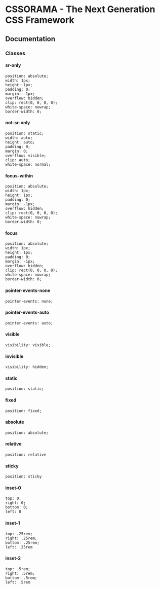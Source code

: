 # CSSORAMA - The Next Generation CSS Framework
## Documentation
### Classes
#### sr-only
    position: absolute;
    width: 1px;
    height: 1px;
    padding: 0;
    margin: -1px;
    overflow: hidden;
    clip: rect(0, 0, 0, 0);
    white-space: nowrap;
    border-width: 0;
#### not-sr-only
    position: static;
    width: auto;
    height: auto;
    padding: 0;
    margin: 0;
    overflow: visible;
    clip: auto;
    white-space: normal;
#### focus-within
    position: absolute;
    width: 1px;
    height: 1px;
    padding: 0;
    margin: -1px;
    overflow: hidden;
    clip: rect(0, 0, 0, 0);
    white-space: nowrap;
    border-width: 0;
#### focus
    position: absolute;
    width: 1px;
    height: 1px;
    padding: 0;
    margin: -1px;
    overflow: hidden;
    clip: rect(0, 0, 0, 0);
    white-space: nowrap;
    border-width: 0;
#### pointer-events-none
    pointer-events: none;
#### pointer-events-auto
    pointer-events: auto;
#### visible
    visibility: visible;
#### invisible
    visibility: hidden;
#### static
    position: static;
#### fixed
    position: fixed;
#### absolute
    position: absolute;
#### relative
    position: relative
#### sticky
    position: sticky
#### inset-0
    top: 0;
    right: 0;
    bottom: 0;
    left: 0
#### inset-1
    top: .25rem;
    right: .25rem;
    bottom: .25rem;
    left: .25rem
#### inset-2
    top: .5rem;
    right: .5rem;
    bottom: .5rem;
    left: .5rem
